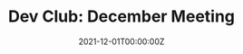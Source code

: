 ---
display_title: "Dev Club: December Meeting"
title: "Dev Club: December Meeting"
date: 2021-12-01T00:00:00Z
draft: false
layout: event
poster: "images/event_posters/2021-2022/dev_club_4.jpg"
poster_cover: "contain"
poster_position: "center"
short_description: "Dev Club is a great place to meet new people and discuss projects!"
start_time: "6:00 - 7:00 PM EDT"
location: "Discord"
location_link: "http://discord.carletoncomputersciencesociety.ca/"
background: "images/orientation2018-min.jpeg"
publishdate: 2021-01-24
---